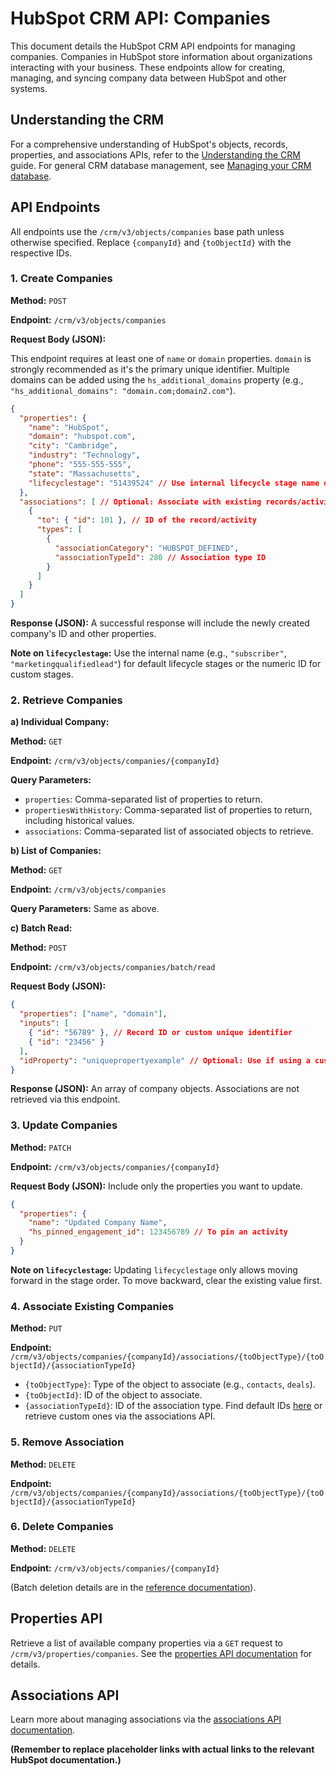 # HubSpot CRM API: Companies

This document details the HubSpot CRM API endpoints for managing companies.  Companies in HubSpot store information about organizations interacting with your business. These endpoints allow for creating, managing, and syncing company data between HubSpot and other systems.

## Understanding the CRM

For a comprehensive understanding of HubSpot's objects, records, properties, and associations APIs, refer to the [Understanding the CRM](link_to_understanding_crm_guide) guide.  For general CRM database management, see [Managing your CRM database](link_to_crm_database_management).

## API Endpoints

All endpoints use the `/crm/v3/objects/companies` base path unless otherwise specified.  Replace `{companyId}` and `{toObjectId}` with the respective IDs.

### 1. Create Companies

**Method:** `POST`

**Endpoint:** `/crm/v3/objects/companies`

**Request Body (JSON):**

This endpoint requires at least one of `name` or `domain` properties.  `domain` is strongly recommended as it's the primary unique identifier.  Multiple domains can be added using the `hs_additional_domains` property (e.g., `"hs_additional_domains": "domain.com;domain2.com"`).

```json
{
  "properties": {
    "name": "HubSpot",
    "domain": "hubspot.com",
    "city": "Cambridge",
    "industry": "Technology",
    "phone": "555-555-555",
    "state": "Massachusetts",
    "lifecyclestage": "51439524" // Use internal lifecycle stage name or ID
  },
  "associations": [ // Optional: Associate with existing records/activities
    {
      "to": { "id": 101 }, // ID of the record/activity
      "types": [
        {
          "associationCategory": "HUBSPOT_DEFINED",
          "associationTypeId": 280 // Association type ID
        }
      ]
    }
  ]
}
```

**Response (JSON):**  A successful response will include the newly created company's ID and other properties.

**Note on `lifecyclestage`:**  Use the internal name (e.g., `"subscriber"`, `"marketingqualifiedlead"`) for default lifecycle stages or the numeric ID for custom stages.


### 2. Retrieve Companies

**a) Individual Company:**

**Method:** `GET`

**Endpoint:** `/crm/v3/objects/companies/{companyId}`

**Query Parameters:**

* `properties`: Comma-separated list of properties to return.
* `propertiesWithHistory`: Comma-separated list of properties to return, including historical values.
* `associations`: Comma-separated list of associated objects to retrieve.

**b) List of Companies:**

**Method:** `GET`

**Endpoint:** `/crm/v3/objects/companies`

**Query Parameters:** Same as above.

**c) Batch Read:**

**Method:** `POST`

**Endpoint:** `/crm/v3/objects/companies/batch/read`

**Request Body (JSON):**

```json
{
  "properties": ["name", "domain"],
  "inputs": [
    { "id": "56789" }, // Record ID or custom unique identifier
    { "id": "23456" }
  ],
  "idProperty": "uniquepropertyexample" // Optional: Use if using a custom unique identifier property
}
```

**Response (JSON):** An array of company objects.  Associations are not retrieved via this endpoint.


### 3. Update Companies

**Method:** `PATCH`

**Endpoint:** `/crm/v3/objects/companies/{companyId}`

**Request Body (JSON):**  Include only the properties you want to update.

```json
{
  "properties": {
    "name": "Updated Company Name",
    "hs_pinned_engagement_id": 123456789 // To pin an activity
  }
}
```

**Note on `lifecyclestage`:**  Updating `lifecyclestage` only allows moving forward in the stage order.  To move backward, clear the existing value first.


### 4. Associate Existing Companies

**Method:** `PUT`

**Endpoint:** `/crm/v3/objects/companies/{companyId}/associations/{toObjectType}/{toObjectId}/{associationTypeId}`

* `{toObjectType}`: Type of the object to associate (e.g., `contacts`, `deals`).
* `{toObjectId}`: ID of the object to associate.
* `{associationTypeId}`: ID of the association type.  Find default IDs [here](link_to_default_association_types) or retrieve custom ones via the associations API.


### 5. Remove Association

**Method:** `DELETE`

**Endpoint:** `/crm/v3/objects/companies/{companyId}/associations/{toObjectType}/{toObjectId}/{associationTypeId}`


### 6. Delete Companies

**Method:** `DELETE`

**Endpoint:** `/crm/v3/objects/companies/{companyId}`

(Batch deletion details are in the [reference documentation](link_to_reference_documentation)).


## Properties API

Retrieve a list of available company properties via a `GET` request to `/crm/v3/properties/companies`.  See the [properties API documentation](link_to_properties_api) for details.

## Associations API

Learn more about managing associations via the [associations API documentation](link_to_associations_api).


**(Remember to replace placeholder links with actual links to the relevant HubSpot documentation.)**
